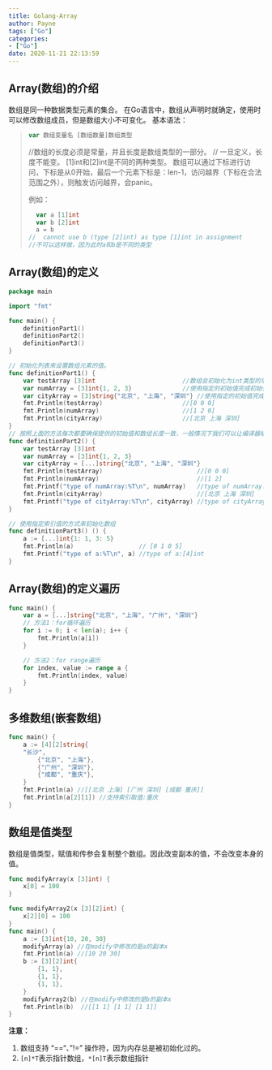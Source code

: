 ```yaml
---
title: Golang-Array
author: Payne
tags: ["Go"]
categories:
- ["Go"]
date: 2020-11-21 22:13:59
---
```

## Array(数组)的介绍

数组是同一种数据类型元素的集合。 在Go语言中，数组从声明时就确定，使用时可以修改数组成员，但是数组大小不可变化。 基本语法：
<!--more-->
> ```go
> var 数组变量名 [数组数量]数组类型
> ```
>
> //数组的长度必须是常量，并且长度是数组类型的一部分。
> // 一旦定义，长度不能变。 [1]int和[2]int是不同的两种类型。
> 数组可以通过下标进行访问，下标是从0开始，最后一个元素下标是：len-1，访问越界（下标在合法范围之外），则触发访问越界，会panic。
>
> 例如：
>
> ```go
> 	var a [1]int
> 	var b [2]int
> 	a = b 
> //  cannot use b (type [2]int) as type [1]int in assignment
> //不可以这样做，因为此时a和b是不同的类型
> ```

## Array(数组)的定义

```go
package main

import "fmt"

func main() {
	definitionPart1()
	definitionPart2()
	definitionPart3()
}

// 初始化列表来设置数组元素的值。
func definitionPart1() {
	var testArray [3]int                        //数组会初始化为int类型的零值
	var numArray = [3]int{1, 2, 3}              //使用指定的初始值完成初始化
	var cityArray = [3]string{"北京", "上海", "深圳"} //使用指定的初始值完成初始化
	fmt.Println(testArray)                      //[0 0 0]
	fmt.Println(numArray)                       //[1 2 0]
	fmt.Println(cityArray)                      //[北京 上海 深圳]
}
// 按照上面的方法每次都要确保提供的初始值和数组长度一致，一般情况下我们可以让编译器根据初始值的个数自行推断数组的长度，
func definitionPart2() {
	var testArray [3]int
	var numArray = [3]int{1, 2, 3}
	var cityArray = [...]string{"北京", "上海", "深圳"}
	fmt.Println(testArray)                          //[0 0 0]
	fmt.Println(numArray)                           //[1 2]
	fmt.Printf("type of numArray:%T\n", numArray)   //type of numArray:[2]int
	fmt.Println(cityArray)                          //[北京 上海 深圳]
	fmt.Printf("type of cityArray:%T\n", cityArray) //type of cityArray:[3]string
}

// 使用指定索引值的方式来初始化数组
func definitionPart3() () {
	a := [...]int{1: 1, 3: 5}
	fmt.Println(a)                  // [0 1 0 5]
	fmt.Printf("type of a:%T\n", a) //type of a:[4]int
}
```

## Array(数组)的定义遍历

```go
func main() {
	var a = [...]string{"北京", "上海", "广州", "深圳"}
	// 方法1：for循环遍历
	for i := 0; i < len(a); i++ {
		fmt.Println(a[i])
	}

	// 方法2：for range遍历
	for index, value := range a {
		fmt.Println(index, value)
	}
}
```

## 多维数组(嵌套数组)

```go
func main() {
	a := [4][2]string{
    "长沙",
		{"北京", "上海"},
		{"广州", "深圳"},
		{"成都", "重庆"},
	}
	fmt.Println(a) //[[北京 上海] [广州 深圳] [成都 重庆]]
	fmt.Println(a[2][1]) //支持索引取值:重庆
}
```

## 数组是值类型

数组是值类型，赋值和传参会复制整个数组。因此改变副本的值，不会改变本身的值。

```go
func modifyArray(x [3]int) {
	x[0] = 100
}

func modifyArray2(x [3][2]int) {
	x[2][0] = 100
}
func main() {
	a := [3]int{10, 20, 30}
	modifyArray(a) //在modify中修改的是a的副本x
	fmt.Println(a) //[10 20 30]
	b := [3][2]int{
		{1, 1},
		{1, 1},
		{1, 1},
	}
	modifyArray2(b) //在modify中修改的是b的副本x
	fmt.Println(b)  //[[1 1] [1 1] [1 1]]
}
```

**注意：**

1. 数组支持 “==“、”!=” 操作符，因为内存总是被初始化过的。
2. `[n]*T`表示指针数组，`*[n]T`表示数组指针